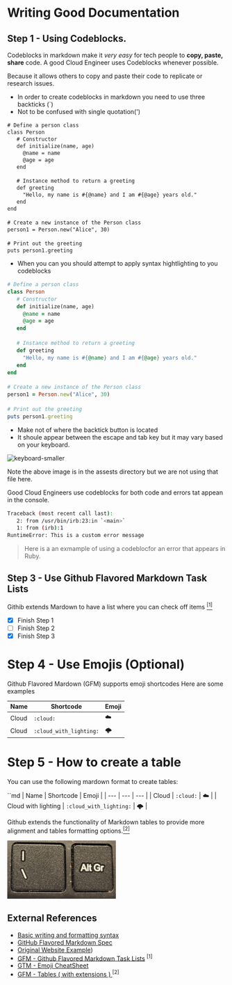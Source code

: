 # Writing Good Documentation

## Step 1 - Using Codeblocks.

Codeblocks in markdown make it *very easy* for tech people to **copy, paste, share** code.
A good Cloud Engineer uses Codeblocks whenever possible.

Because it allows others to copy and paste their code to replicate or research issues.

- In order to create codeblocks in markdown you need to use three backticks (`)
- Not to be confused with single quotation(')


```
# Define a person class
class Person
   # Constructor
   def initialize(name, age)
     @name = name
     @age = age
   end

   # Instance method to return a greeting
   def greeting
     "Hello, my name is #{@name} and I am #{@age} years old."
   end
end

# Create a new instance of the Person class
person1 = Person.new("Alice", 30)

# Print out the greeting
puts person1.greeting
```

- When you can you should attempt to apply syntax hightlighting to you codeblocks
  
```ruby
# Define a person class
class Person
   # Constructor
   def initialize(name, age)
     @name = name
     @age = age
   end

   # Instance method to return a greeting
   def greeting
     "Hello, my name is #{@name} and I am #{@age} years old."
   end
end

# Create a new instance of the Person class
person1 = Person.new("Alice", 30)

# Print out the greeting
puts person1.greeting
```

- Make not of where the backtick button is located
- It shoule appear between the escape and tab key but it may vary based on your keyboard.

![keyboard-smaller](https://github.com/santoroj/github-docs-example/assets/2011384/41355506-9216-4f48-9cb2-1ec80ac9bd1b)

Note the above image is in the assests directory but we are not using that file here.


Good Cloud Engineers use codeblocks for both code and errors tat appean in the console.

```bash
Traceback (most recent call last):
   2: from /usr/bin/irb:23:in `<main>`
   1: from (irb):1 
RuntimeError: This is a custom error message
```

>Here  is a an exmample of using  a codeblocfor an error that appears in Ruby.

## Step 3 - Use Github Flavored Markdown Task Lists

Githib extends Mardown to have a list where you can check off items [<sup>[1]</sup>](#External-References)

- [x] Finish Step 1
- [ ] Finish Step 2
- [x] Finish Step 3

# Step 4 - Use Emojis (Optional)
Github Flavored Mardown (GFM) supports emoji shortcodes
Here are some examples

| Name | Shortcode | Emoji |
| --- | --- | --- |
| Cloud | `:cloud:` | :cloud: |
| Cloud | `:cloud_with_lighting:` | 🌩️ |


# Step 5 - How to create a table

You can use the following mardown format to create tables:

``md
| Name | Shortcode | Emoji |
| --- | --- | --- |
| Cloud | `:cloud:` | :cloud: |
| Cloud with lighting | `:cloud_with_lighting:` | 🌩️ |


Github extends the functionality of Markdown tables to provide more alignment and tables formatting options.[<sup>[2]</sup>](#external-references)

<img src="assets/pipe-char.jpg" alt="Photo of a screenshot of a pipe character" width="250" />




## External References
- [Basic writing and formatting syntax](https://docs.github.com/en/get-started/writing-on-github/getting-started-with-writing-and-formatting-on-github/basic-writing-and-formatting-syntax)
- [GitHub Flavored Markdown Spec ](https://github.github.com/gfm)
- [Original Website Example](https://github.com/omenking/github-docs-example))
- [GFM - Github Flavored Markdown Task Lists](https://docs.github.com/en/get-started/writing-on-github/getting-started-with-writing-and-formatting-on-github/basic-writing-and-formatting-syntax#task-lists)  <sup>[1]</sup>
- [GTM - Emoji CheatSheet](https://github.com/ikatyang/emoji-cheat-sheet)
- [GFM - Tables ( with extensions ) ](https://githib.github.com/gfm/#tables-extension-)<sup>[2]</sup>
